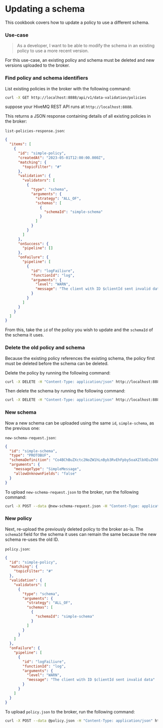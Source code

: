 # Updating a schema
This cookbook covers how to update a policy to use a different schema.


### Use-case 
> As a developer, I want to be able to modify the schema in an existing policy to use a more recent version.

For this use-case, an existing policy and schema must be deleted and new versions uploaded to the broker.


### Find policy and schema identifiers

List existing policies in the broker with the following command:

```bash
curl -X GET http://localhost:8888/api/v1/data-validation/policies
```

suppose your HiveMQ REST API runs at `http://localhost:8888`.

This returns a JSON response containing details of all existing policies in the broker:

`list-policies-response.json`:
```json
{
  "items": [
    {
      "id": "simple-policy",
      "createdAt": "2023-05-01T12:00:00.000Z",
      "matching": {
        "topicFilter": "#"
      },
      "validation": {
        "validators": [
          {
            "type": "schema",
            "arguments": {
              "strategy": "ALL_OF",
              "schemas": [
                {
                  "schemaId": "simple-schema"
                }
              ]
            }
          }
        ]
      },
      "onSuccess": {
        "pipeline": []
      },
      "onFailure": {
        "pipeline": [
          {
            "id": "logFailiure",
            "functionId": "log",
            "arguments": {
              "level": "WARN",
              "message": "The client with ID $clientId sent invalid data"
            }
          }
        ]
      }
    }
  ]
}
```

From this, take the `id` of the policy you wish to update and the `schemaId` of the schema it uses.


### Delete the old policy and schema

Because the existing policy references the existing schema, the policy first must be deleted before the schema can be deleted.

Delete the policy by running the following command:

```bash
curl -X DELETE -H "Content-Type: application/json" http://localhost:8888/api/v1/data-validation/policies/simple-policy
```

Then delete the schema by running the following command:

```bash
curl -X DELETE -H "Content-Type: application/json" http://localhost:8888/api/v1/data-validation/schemas/simple-schema
```


### New schema

Now a new schema can be uploaded using the same `id`, `simple-schema`, as the previous one:

`new-schema-request.json`:
```json
{
  "id": "simple-schema",
  "type": "PROTOBUF",
  "schemaDefinition": "Co4BChBuZXctc2NoZW1hLnByb3RvEhFpby5oaXZlbXEuZXhhbXBsZSJfCg1TaW1wbGVNZXNzYWdlEiEKDHN0b3JhZ2VfdXNlZBgBIAEoA1ILc3RvcmFnZVVzZWQSKwoRc3RvcmFnZV9hdmFpbGFibGUYAiABKANSEHN0b3JhZ2VBdmFpbGFibGViBnByb3RvMw==",
  "arguments": {
    "messageType": "SimpleMessage",
    "allowUnknownFields": "false"
  }
}
```

To upload `new-schema-request.json` to the broker, run the following command:

```bash
curl -X POST --data @new-schema-request.json -H "Content-Type: application/json" http://localhost:8888/api/v1/data-validation/schemas
```


### New policy

Next, re-upload the previously deleted policy to the broker as-is. The `schemaId` field for the schema it uses can remain the same because the new schema re-uses the old ID.

`policy.json`:
```json
{
  "id": "simple-policy",
  "matching": {
    "topicFilter": "#"
  },
  "validation": {
    "validators": [
      {
        "type": "schema",
        "arguments": {
          "strategy": "ALL_OF",
          "schemas": [
            {
              "schemaId": "simple-schema"
            }
          ]
        }
      }
    ]
  },
  "onFailure": {
    "pipeline": [
      {
        "id": "logFailiure",
        "functionId": "log",
        "arguments": {
          "level": "WARN",
          "message": "The client with ID $clientId sent invalid data"
        }
      }
    ]
  }
}

```

To upload `policy.json` to the broker, run the following command:

```bash
curl -X POST --data @policy.json -H "Content-Type: application/json" http://localhost:8888/api/v1/data-validation/policies
```

